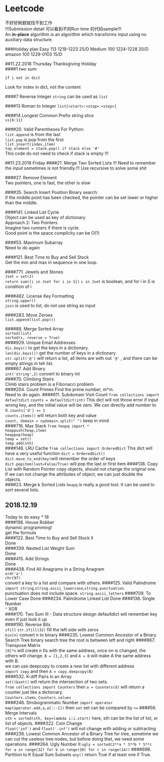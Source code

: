 # Leetcode
不好好刷题就找不到工作  
!!!Submission detail 可以看到不同Run time 的代码sample!!!  
An **in-place** algorithm is an algorithm which transforms input using no auxiliary data structure.  

###Holiday plan
Easy 113 1219-1223 25/D
Medium 100 1224-1228 20/D
amazon 100 1229-0103 15/D

##11.22.2018 Thursday Thanksgiving Holiday  
####1 two sum:

`if i not in dict`

Look for index in dict, not the content 

####7 Reverse Integer
`string` can be used as `list`

####13 Roman to Integer
`list[<start>:<stop>:<step>]`

####14 Longest Common Prefix
string slice  
`ss[6:11]`
 
####20. Valid Parentheses
For Python:  
`list.append` is from the last  
`list.pop` is pop from the first  
`list.insert(index,item)`    
`top_element = stack.pop() if stack else '#'`  
This code do not need to check if stack is empty !!!  

##11.23.2018 Friday
####21. Merge Two Sorted Lists
!!! Need to remember the input sometimes is not friendly.!!!
Use recursive to solve some shit

####27. Remove Element  
Two pointers, one is fast, the other is slow  

####35. Search Insert Position
Binary search:  
if the middle point has been checked, the pointer can be 
set lower or higher than the middle.  

####141. Linked List Cycle  
Object can be used as key of dictionary  
Approach 2: Two Pointers  
Imagine two runners if there is cycle.  
Good point is the space complicity can be O(1)  

####53. Maximum Subarray  
Need to do again  

####121. Best Time to Buy and Sell Stock  
Get the min and max in sequence in one loop.  

####771. Jewels and Stones  
`Jset = set(J)`  
`return sum([i in Jset for i in S])`
`i in Jset` is boolean, and for i in S is condition of i

####482. License Key Formatting  
`string.upper()`  
`join` is used to list, do not use string as input  

####283. Move Zeroes  
`list.append(list.pop())`  

####88. Merge Sorted Array  
`sorted(list)`  
`sorted(x, reverse = True) `  
####929. Unique Email Addresses  
`dic.keys()` to get the keys in a dictionary.  
`len(dic.keys())` get the number of keys in a dictionary  
`str.split('@')` will return a list, all items are with out `'@'` , and
there can be empty strings in teh list.  
####67. Add Binary  
`int('string',2)` convert to binary int  
####70. Climbing Stairs  
Climb stairs problem is a Fibonacci problem  
####204. Count Primes
Find the prime number, m*m.  
Need to do again.
####811. Subdomain Visit Count
`from collections import defaultdict`
`counts = defaultdict(int)`
This dict will not throw error if input wrong key,
and the initial value will be zero.
We can directly add number to it.
`counts['d'] += 1`  
`counts.items()` will return both key and value  
`count, domain = cpdomain.split(" ")` keep in mind  
####716. Max Stack
`from heapq import *`  
`heappush(heap,item)`  
`heappop(heap)`  
`temp = set()`  
`temp.add(sth)`  
####146. LRU Cache
`from collections import OrderedDict`
This dict will have a very useful function 
`dict = OrderedDict()`  
`dict.move_to_end(key)`will remember the order of keys
`dict.popitem(last=False/True)` will pop the last or first item
####138. Copy List with Random Pointer
copy objects, should not change the original
one. If we can not change the attributes of 
object, we can just double the objects.  
####23. Merge k Sorted Lists
`heapq` is really a good tool.
It can be used to sort several lists.

## 2018.12.19  
Today to do easy * 18  
####198. House Robber  
dynamic programming!  
get the formula  
####122. Best Time to Buy and Sell Stock II  
Done  
####339. Nested List Weight Sum  
Done  
####415. Add Strings  
Done  
####438. Find All Anagrams in a String
Anagram  
`ord('a')`  
`chr(97)`  
convert a key to a list and compare with others.
####125. Valid Palindrome
`import string`,`string.ascii_lowercase`,`string.punctuation`.  
punctuation does not include space.
`string.ascii_letters`
####709. To Lower Case
Done
####234. Palindrome Linked List
Done
####136. Single Number  
`^` XOR  
####170. Two Sum III - Data structure design
defaultdict will remember key even if just look it up  
####190. Reverse Bits  
`zfill`   `str.zfill(32)` fill the left side with zeros  
`bin(n)` convert n to binary
####235. Lowest Common Ancestor of a Binary Search Tree
binary search tree the root is between left and right 
####867. Transpose Matrix  
`[0]*n` will create n 0s with the same address, once on is changed, the others will change.
`B = [1,2,3]` and `A = B` will make A the same address with B.  
we can use deepcopy to create a new list with different address  
`import copy` and then `A = copy.deepcopy(B)`  
####532. K-diff Pairs in an Array  
`set()&set()` will return the intersection of two sets.  
`from collections import Counters` then `a = Counters(d)` will return a counter
just like a dictionary.  
`Counters.items`, `Counters.values`   
####246. Strobogrammatic Number
`import operator`  `map(operator.add,a,a[::-1])` then `set`
set can be compared by `<=`
####56. Merge Intervals  
`sth = sorted(sth, key=lambda i:i.start)` here, sth can be the list of list, or 
list of objects.
####322. Coin Change  
`float('inf')` and `float('-inf')` will not change with adding or subtracting  
####236. Lowest Common Ancestor of a Binary Tree
for tree, sometime we can cut the useless tree nodes, but before doing that, we need
some operations.
####264. Ugly Number II
`ugly = sorted(2**a * 3**b * 5**c for a in range(32) for b in range(20) for c in range(14))`
####698. Partition to K Equal Sum Subsets
`any()` return True if at least one if True.






